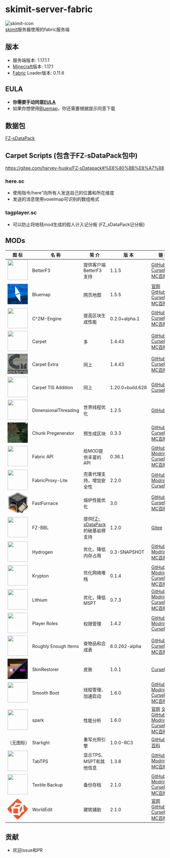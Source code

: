 # skimit-server-fabric
![skimit-icon](https://skimit.cn/title.ico)  
[skimit](https://skimit.cn)服务器使用的fabric服务端

## 版本
- 服务端版本: 1.17.1.1
- [Minecraft](https://www.minecraft.net)版本: 1.17.1
- [Fabric](https://fabricmc.net) Loader版本: 0.11.6

## EULA
- **你需要手动同意[EULA](https://account.mojang.com/documents/minecraft_eula)**
- 如果你想使用[Bluemap](https://github.com/BlueMap-Minecraft/BlueMap)，你还需要根据提示同意下载

## 数据包
[FZ-sDataPack](https://gitee.com/harvey-husky/FZ-sDatapack/tree/2.1-no-memes/)

## Carpet Scripts (包含于FZ-sDataPack包中)
https://gitee.com/harvey-husky/FZ-sDatapack#%E6%80%BB%E8%A7%88
### here.sc
- 使用指令/here”向所有人发送自己的位置和所在维度
- 发送的消息使用voxelmap可识别的数组格式
### tagplayer.sc
- 可以防止将地毯mod生成的假人计入记分板 (FZ_sDataPack记分板)

## MODs
| **图 标** | **名 称** | **简 介** | **版 本** | **链 接** |
|---------|--------|---------|---------|--------|
| <img src="https://github.com/cominixo/BetterF3/raw/1.17/src/main/resources/assets/betterf3/icon.png" height="64" width="64"> | BetterF3 | 提供客户端BetterF3支持 | 1.1.5 | [GitHub](https://github.com/cominixo/BetterF3) [CurseForge](https://www.curseforge.com/minecraft/mc-mods/betterf3) [MC百科](https://www.mcmod.cn/class/3525.html) |
| <img src="https://github.com/BlueMap-Minecraft/BlueMap/raw/master/implementations/fabric-1.17/src/main/resources/assets/bluemap/icon.png" height="64" width="64"> | Bluemap | 网页地图 | 1.5.5 | [官网](https://bluecolored.de) [GitHub](https://github.com/BlueMap-Minecraft/BlueMap) [CurseForge](https://www.curseforge.com/minecraft/mc-mods/bluemap) [MC百科](https://www.mcmod.cn/class/3461.html) |
| <img src="https://github.com/ishlandbukkit/C2ME-fabric/raw/ver/1.17/src/main/resources/assets/c2me/icon.png" height="64" width="64"> | C^2M-Engine | 提高区块生成性能 | 0.2.0+alpha.1 | [GitHub](https://github.com/ishlandbukkit/C2ME-fabric) [CurseForge](https://www.curseforge.com/minecraft/mc-mods/carpet) [MC百科](https://www.mcmod.cn/class/3511.html) |
| <img src="https://github.com/gnembon/fabric-carpet/raw/master/src/main/resources/assets/carpet/icon.png" height="64" width="64"> | Carpet | 多 | 1.4.43 | [GitHub](https://github.com/gnembon/fabric-carpet) [CurseForge](https://www.curseforge.com/minecraft/mc-mods/carpet) [MC百科](https://www.mcmod.cn/class/2361.html) |
| <img src="https://github.com/gnembon/carpet-extra/raw/master/src/main/resources/assets/carpet-extra/icon.png" height="64" width="64"> | Carpet Extra | 同上 | 1.4.43 | [GitHub](https://github.com/gnembon/carpet-extra) [CurseForge](https://www.curseforge.com/minecraft/mc-mods/carpet-extra) [MC百科](https://www.mcmod.cn/class/3325.html) |
| <img src="https://github.com/TISUnion/Carpet-TIS-Addition/raw/master/src/main/resources/assets/carpettisaddition/icon.png" height="64" width="64"> | Carpet TIS Addition | 同上 | 1.20.0+build.628 | [GitHub](https://github.com/TISUnion/Carpet-TIS-Addition) [CurseForge](https://www.curseforge.com/minecraft/mc-mods/carpet-tis-addition) |
| <img src="https://github.com/WearBlackAllDay/DimensionalThreading/raw/master/src/main/resources/assets/dimthread/icon.png" height="64" width="64"> | DimensionalThreading | 世界线程优化 | 1.2.5 | [GitHub](https://github.com/WearBlackAllDay/DimensionalThreading) |
| <img src="https://github.com/skimitmc/skimit-server-fabric/raw/main/icons/637166020663352460.png" height="64" width="64"> | Chunk Pregenerator  | 预生成区块 | 0.3.3 | [GitHub](https://github.com/SuperCoder7979/fabric-chunkpregenerator) [CurseForge](https://www.curseforge.com/minecraft/mc-mods/chunk-pregenerator-fabric) [MC百科](https://www.mcmod.cn/class/3473.html) |
| <img src="https://cdn.modrinth.com/data/P7dR8mSH/icon.png" height="64" width="64"> | Fabric API | 给MOD提供丰富的API | 0.36.1 | [GitHub](https://github.com/FabricMC/fabric) [Modrinth](https://www.modrinth.com/mod/fabric-api) [CurseForge](https://www.curseforge.com/minecraft/mc-mods/fabric-api) [MC百科](https://www.mcmod.cn/class/3124.html) |
| <img src="https://cdn.modrinth.com/data/8dI2tmqs/icon.png" height="64" width="64"> | FabricProxy-Lite | 完善代理支持，增加安全性 | 2.2.0 | [GitHub](https://github.com/OKTW-Network/FabricProxy-Lite) [Modrinth](https://modrinth.com/mod/fabricproxy-lite) [CurseForge](https://www.curseforge.com/minecraft/mc-mods/fabricproxy-lite) |
| <img src="https://github.com/Tfarcenim/FabricFastFurnace/raw/1.16.x/src/main/resources/assets/fastfurnace/icon.png" height="64" width="64"> | FastFurnace | 熔炉性能优化 | 3.0 | [GitHub](https://github.com/Tfarcenim/FabricFastFurnace) [CurseForge](https://www.curseforge.com/minecraft/mc-mods/fastfurnace) [MC百科](https://www.mcmod.cn/class/1485.html) |
| <img src="https://gitee.com/harvey-husky/FZ-BBL/raw/master/1.16/src/main/resources/assets/fz-bbl/icon.png" height="64" width="64"> | FZ-BBL | 提供[FZ-sDataPack](https://gitee.com/harvey-husky/FZ-sDatapack)的破基岩榜支持 | 1.2.0 | [Gitee](https://gitee.com/harvey-husky/FZ-BBL) |
| <img src="https://cdn.modrinth.com/data/AZomiSrC/icon.png" height="64" width="64"> | Hydrogen | 优化，降低内存占用 | 0.3-SNAPSHOT | [GitHub](https://github.com/CaffeineMC/hydrogen-fabric) [Modrinth](https://www.modrinth.com/mod/hydrogen) [MC百科](https://www.mcmod.cn/class/3406.html) |
| <img src="https://cdn.modrinth.com/data/fQEb0iXm/icon.png" height="64" width="64"> | Krypton | 优化网络堆栈 | 0.1.4 | [GitHub](https://github.com/astei/krypton) [Modrinth](https://www.modrinth.com/mod/krypton) [CurseForge](https://www.curseforge.com/minecraft/mc-mods/krypton) [MC百科](https://www.mcmod.cn/class/3399.html) |
| <img src="https://cdn.modrinth.com/data/gvQqBUqZ/icon.png" height="64" width="64"> | Lithium | 优化，降低MSPT | 0.7.3 | [GitHub](https://github.com/CaffeineMC/lithium-fabric) [Modrinth](https://www.modrinth.com/mod/lithium) [CurseForge](https://www.curseforge.com/minecraft/mc-mods/lithium) [MC百科](https://www.mcmod.cn/class/2292.html) |
| <img src="https://cdn.modrinth.com/data/Rt1mrUHm/icon.png" height="64" width="64"> | Player Roles | 权限管理 | 1.4.2 | [GitHub](https://github.com/Gegy/player-roles) [Modrinth](https://www.modrinth.com/mod/player-roles) [CurseForge](https://www.curseforge.com/minecraft/mc-mods/player-roles-fabric) |
| <img src="https://github.com/shedaniel/RoughlyEnoughItems/raw/6.x-1.17/fabric/src/main/resources/icon.png" height="64" width="64"> | Roughly Enough Items | 查物品和合成表 | 6.0.262-alpha | [GitHub](https://github.com/shedaniel/RoughlyEnoughItems) [CurseForge](https://www.mcmod.cn/class/1674.html) [MC百科](https://www.mcmod.cn/class/1674.html) |
| <img src="https://github.com/skimitmc/skimit-server-fabric/raw/main/icons/637482209623457242.png" height="64" width="64"> | SkinRestorer | 皮肤 | 1.0.1 | [CurseForge](https://www.curseforge.com/minecraft/mc-mods/skinrestorer) |
| <img src="https://github.com/UltimateBoomer/mc-smoothboot/raw/1.17/src/main/resources/assets/smoothboot/icon.png" height="64" width="64"> | Smooth Boot | 线程管理，加速启动 | 1.6.0 | [GitHub](https://github.com/UltimateBoomer/mc-smoothboot) [Modrinth](https://www.modrinth.com/mod/smoothboot-fabric) [CurseForge](https://www.curseforge.com/minecraft/mc-mods/smooth-boot) [MC百科](https://www.mcmod.cn/class/3422.html)                             |
| <img src="https://cdn.modrinth.com/data/l6YH9Als/icon.png" height="64" width="64"> | spark | 性能分析 | 1.6.0 | [官网](https://spark.lucko.me) [文档](https://spark.lucko.me/docs) [GitHub](https://github.com/lucko/spark) [Modrinth](https://www.modrinth.com/mod/spark) [CurseForge](https://www.curseforge.com/minecraft/mc-mods/spark) [MC百科](https://www.mcmod.cn/class/4073.html) |
| （无图标） | Starlight | 重写光照引擎 | 1.0.0-RC3 | [GitHub](https://github.com/Tuinity/Starlight) [MC百科](https://www.mcmod.cn/class/3303.html) |
| <img src="https://cdn.modrinth.com/data/cUhi3iB2/icon.png" height="64" width="64"> | TabTPS | 显示TPS、MSPT和其他信息 | 1.3.8 | [GitHub](https://github.com/jpenilla/TabTPS) [Modrinth](https://www.modrinth.com/mod/tabtps) [MC百科](https://www.mcmod.cn/class/4089.html) |
| <img src="https://github.com/Szum123321/textile_backup/raw/2.x/src/main/resources/assets/textile_backup/textile_backup.png" height="64" width="64"> | Textile Backup | 备份存档 | 2.1.0 | [GitHub](https://github.com/Szum123321/textile_backup) [Modrinth](https://www.modrinth.com/mod/textile_backup) [CurseForge](https://www.curseforge.com/minecraft/mc-mods/textile-backup) [MC百科](https://www.mcmod.cn/class/3314.html) |
| <img src="https://github.com/EngineHub/WorldEdit/raw/master/worldedit-fabric/src/main/resources/assets/worldedit/icon.png" height="64" width="64"> | WorldEdit | 建筑辅助 | 2.1.0 | [官网](https://enginehub.org/worldedit/) [GitHub](https://github.com/enginehub/WorldEdit) [CurseForge](https://www.curseforge.com/minecraft/mc-mods/worldedit) [MC百科](https://www.mcmod.cn/class/609.html) |


## 贡献
- 欢迎issue和PR